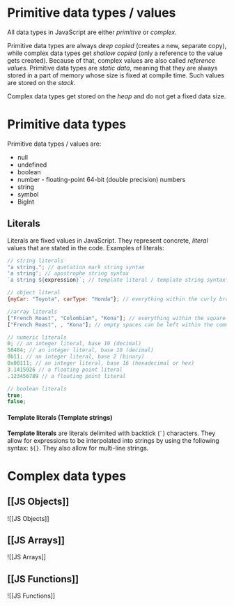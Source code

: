 # Primitive data types / values

All data types in JavaScript are either *primitive* or *complex*. 

Primitive data types are always *deep copied* (creates a new, separate copy), while complex data types get *shallow copied* (only a reference to the value gets created). Because of that, complex values are also called *reference values*.
Primitive data types are *static data*, meaning that they are always stored in a part of memory whose size is fixed at compile time. Such values are stored on the *stack*.

Complex data types get stored on the *heap* and do not get a fixed data size. 

# Primitive data types

Primitive data types / values are:
* null
* undefined
* boolean
* number - floating-point 64-bit (double precision) numbers
* string
* symbol
* BigInt

## Literals

Literals are fixed values in JavaScript. They represent concrete, *literal* values that are stated in the code.
Examples of literals:
```js
// string literals
"a string."; // quotation mark string syntax
'a string'; // apostrophe string syntax
`a string ${expression}`; // template literal / template string syntax\

// object literal
{myCar: "Toyota", carType: "Honda"}; // everything within the curly brackets is an object literal

//array literals
["French Roast", "Colombian", "Kona"]; // everything within the square brackets is an array literal
["French Roast", , "Kona"]; // empty spaces can be left within the commas of an array literal, such elements will be initialized with the value of undefined

// numeric literals
0; // an integer literal, base 10 (decimal)
58484; // an integer literal, base 10 (decimal)
0b11; // an integer literal, base 2 (binary)
0x00111; // an integer literal, base 16 (hexadecimal or hex)
3.1415926 // a floating point literal
.123456789 // a floating point literal

// boolean literals
true;
false;
```

#### Template literals (Template strings)

**Template literals** are literals delimited with backtick (`` ` ``) characters. 
They allow for expressions to be interpolated into strings by using the following syntax: `${}`.
They also allow for multi-line strings.

# Complex data types

## [[JS Objects]]
![[JS Objects]]

## [[JS Arrays]]
![[JS Arrays]]

## [[JS Functions]]
![[JS Functions]]